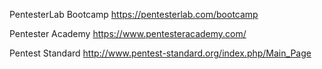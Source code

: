 PentesterLab Bootcamp
https://pentesterlab.com/bootcamp

Pentester Academy
https://www.pentesteracademy.com/

Pentest Standard
http://www.pentest-standard.org/index.php/Main_Page

